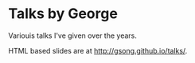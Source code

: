 # Talks by George

Variouis talks I've given over the years.

HTML based slides are at <http://gsong.github.io/talks/>.
